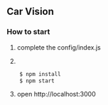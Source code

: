 ## Car Vision

### How to start 

1. complete the config/index.js 

2. 

```javascript
    $ npm install
    $ npm start
```

3. open http://localhost:3000 

